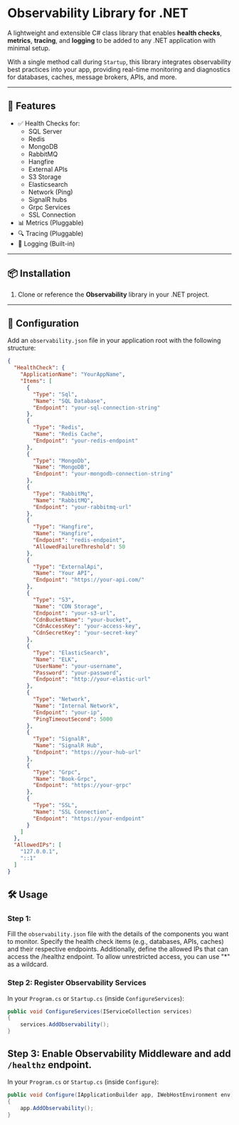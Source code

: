 ﻿# Observability Library for .NET

A lightweight and extensible C# class library that enables **health checks**, **metrics**, **tracing**, and **logging** to be added to any .NET application with minimal setup.

With a single method call during `Startup`, this library integrates observability best practices into your app, providing real-time monitoring and diagnostics for databases, caches, message brokers, APIs, and more.

---

## 🚀 Features

- ✅ Health Checks for:
  - SQL Server
  - Redis
  - MongoDB
  - RabbitMQ
  - Hangfire
  - External APIs
  - S3 Storage
  - Elasticsearch
  - Network (Ping)
  - SignalR hubs
  - Grpc Services
  - SSL Connection
- 📊 Metrics (Pluggable)
- 🔍 Tracing (Pluggable)
- 📝 Logging (Built-in)

---

## 📦 Installation

1. Clone or reference the **Observability** library in your .NET project.
---

## 🔧 Configuration

Add an `observability.json` file in your application root with the following structure:

```json
{
  "HealthCheck": {
    "ApplicationName": "YourAppName",
    "Items": [
      {
        "Type": "Sql",
        "Name": "SQL Database",
        "Endpoint": "your-sql-connection-string"
      },
      {
        "Type": "Redis",
        "Name": "Redis Cache",
        "Endpoint": "your-redis-endpoint"
      },
      {
        "Type": "MongoDb",
        "Name": "MongoDB",
        "Endpoint": "your-mongodb-connection-string"
      },
      {
        "Type": "RabbitMq",
        "Name": "RabbitMQ",
        "Endpoint": "your-rabbitmq-url"
      },
      {
        "Type": "Hangfire",
        "Name": "Hangfire",
        "Endpoint": "redis-endpoint",
        "AllowedFailureThreshold": 50
      },
      {
        "Type": "ExternalApi",
        "Name": "Your API",
        "Endpoint": "https://your-api.com/"
      },
      {
        "Type": "S3",
        "Name": "CDN Storage",
        "Endpoint": "your-s3-url",
        "CdnBucketName": "your-bucket",
        "CdnAccessKey": "your-access-key",
        "CdnSecretKey": "your-secret-key"
      },
      {
        "Type": "ElasticSearch",
        "Name": "ELK",
        "UserName": "your-username",
        "Password": "your-password",
        "Endpoint": "http://your-elastic-url"
      },
      {
        "Type": "Network",
        "Name": "Internal Network",
        "Endpoint": "your-ip",
        "PingTimeoutSecond": 5000
      },
      {
        "Type": "SignalR",
        "Name": "SignalR Hub",
        "Endpoint": "https://your-hub-url"
      },
      {
        "Type": "Grpc",
        "Name": "Book-Grpc",
        "Endpoint": "https://your-grpc"
      },
      {
        "Type": "SSL",
        "Name": "SSL Connection",
        "Endpoint": "https://your-endpoint"
      }
    ]
  },
  "AllowedIPs": [
    "127.0.0.1",
    "::1"
  ]
}
```

## 🛠️ Usage

### Step 1: 
Fill the `observability.json` file with the details of the components you want to monitor. Specify the health check items (e.g., databases, APIs, caches) and their respective endpoints. Additionally, define the allowed IPs that can access the /healthz endpoint. To allow unrestricted access, you can use "*" as a wildcard.


### Step 2: Register Observability Services
In your `Program.cs` or `Startup.cs` (inside `ConfigureServices`):

```csharp
public void ConfigureServices(IServiceCollection services)
{
    services.AddObservability();
}
```

## Step 3: Enable Observability Middleware and add `/healthz` endpoint.

In your `Program.cs` or `Startup.cs` (inside `Configure`):

```csharp
public void Configure(IApplicationBuilder app, IWebHostEnvironment env)
{
    app.AddObservability();
}
```

